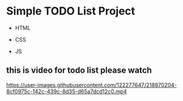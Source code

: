 # Simple TODO List Project 

- HTML
* CSS
+ JS



## this is video for todo list please watch





https://user-images.githubusercontent.com/122277647/218870204-8cf0975c-142c-439c-8d35-d65a7dcd12c0.mp4


